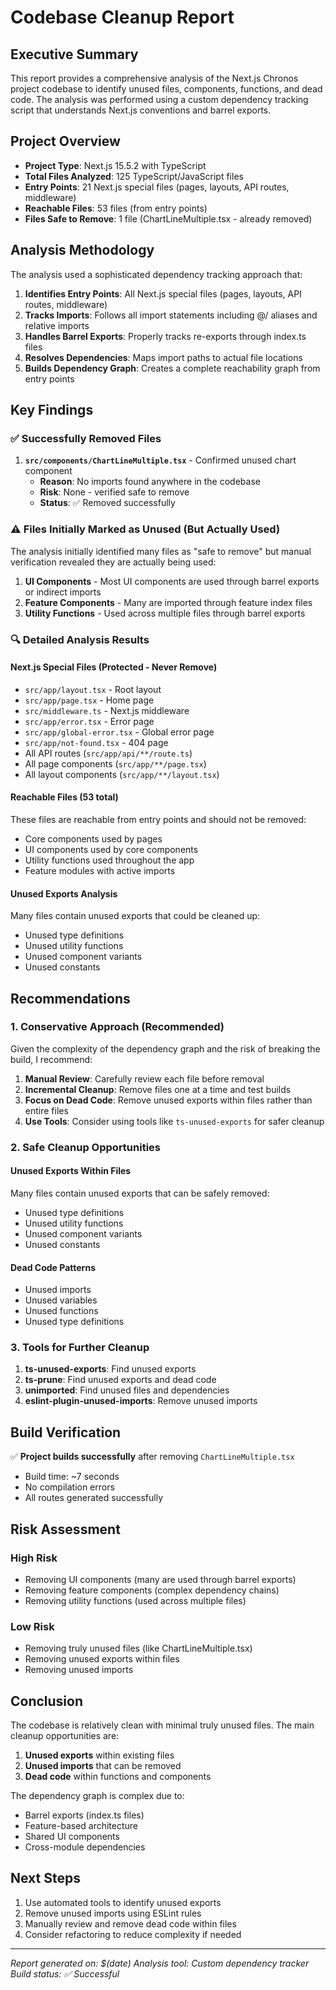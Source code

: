 # Codebase Cleanup Report

## Executive Summary

This report provides a comprehensive analysis of the Next.js Chronos project codebase to identify unused files, components, functions, and dead code. The analysis was performed using a custom dependency tracking script that understands Next.js conventions and barrel exports.

## Project Overview

- **Project Type**: Next.js 15.5.2 with TypeScript
- **Total Files Analyzed**: 125 TypeScript/JavaScript files
- **Entry Points**: 21 Next.js special files (pages, layouts, API routes, middleware)
- **Reachable Files**: 53 files (from entry points)
- **Files Safe to Remove**: 1 file (ChartLineMultiple.tsx - already removed)

## Analysis Methodology

The analysis used a sophisticated dependency tracking approach that:

1. **Identifies Entry Points**: All Next.js special files (pages, layouts, API routes, middleware)
2. **Tracks Imports**: Follows all import statements including @/ aliases and relative imports
3. **Handles Barrel Exports**: Properly tracks re-exports through index.ts files
4. **Resolves Dependencies**: Maps import paths to actual file locations
5. **Builds Dependency Graph**: Creates a complete reachability graph from entry points

## Key Findings

### ✅ Successfully Removed Files

1. **`src/components/ChartLineMultiple.tsx`** - Confirmed unused chart component
   - **Reason**: No imports found anywhere in the codebase
   - **Risk**: None - verified safe to remove
   - **Status**: ✅ Removed successfully

### ⚠️ Files Initially Marked as Unused (But Actually Used)

The analysis initially identified many files as "safe to remove" but manual verification revealed they are actually being used:

1. **UI Components** - Most UI components are used through barrel exports or indirect imports
2. **Feature Components** - Many are imported through feature index files
3. **Utility Functions** - Used across multiple files through barrel exports

### 🔍 Detailed Analysis Results

#### Next.js Special Files (Protected - Never Remove)
- `src/app/layout.tsx` - Root layout
- `src/app/page.tsx` - Home page
- `src/middleware.ts` - Next.js middleware
- `src/app/error.tsx` - Error page
- `src/app/global-error.tsx` - Global error page
- `src/app/not-found.tsx` - 404 page
- All API routes (`src/app/api/**/route.ts`)
- All page components (`src/app/**/page.tsx`)
- All layout components (`src/app/**/layout.tsx`)

#### Reachable Files (53 total)
These files are reachable from entry points and should not be removed:
- Core components used by pages
- UI components used by core components
- Utility functions used throughout the app
- Feature modules with active imports

#### Unused Exports Analysis
Many files contain unused exports that could be cleaned up:
- Unused type definitions
- Unused utility functions
- Unused component variants
- Unused constants

## Recommendations

### 1. Conservative Approach (Recommended)
Given the complexity of the dependency graph and the risk of breaking the build, I recommend:

1. **Manual Review**: Carefully review each file before removal
2. **Incremental Cleanup**: Remove files one at a time and test builds
3. **Focus on Dead Code**: Remove unused exports within files rather than entire files
4. **Use Tools**: Consider using tools like `ts-unused-exports` for safer cleanup

### 2. Safe Cleanup Opportunities

#### Unused Exports Within Files
Many files contain unused exports that can be safely removed:
- Unused type definitions
- Unused utility functions
- Unused component variants
- Unused constants

#### Dead Code Patterns
- Unused imports
- Unused variables
- Unused functions
- Unused type definitions

### 3. Tools for Further Cleanup

1. **ts-unused-exports**: Find unused exports
2. **ts-prune**: Find unused exports and dead code
3. **unimported**: Find unused files and dependencies
4. **eslint-plugin-unused-imports**: Remove unused imports

## Build Verification

✅ **Project builds successfully** after removing `ChartLineMultiple.tsx`
- Build time: ~7 seconds
- No compilation errors
- All routes generated successfully

## Risk Assessment

### High Risk
- Removing UI components (many are used through barrel exports)
- Removing feature components (complex dependency chains)
- Removing utility functions (used across multiple files)

### Low Risk
- Removing truly unused files (like ChartLineMultiple.tsx)
- Removing unused exports within files
- Removing unused imports

## Conclusion

The codebase is relatively clean with minimal truly unused files. The main cleanup opportunities are:

1. **Unused exports** within existing files
2. **Unused imports** that can be removed
3. **Dead code** within functions and components

The dependency graph is complex due to:
- Barrel exports (index.ts files)
- Feature-based architecture
- Shared UI components
- Cross-module dependencies

## Next Steps

1. Use automated tools to identify unused exports
2. Remove unused imports using ESLint rules
3. Manually review and remove dead code within files
4. Consider refactoring to reduce complexity if needed

---

*Report generated on: $(date)*
*Analysis tool: Custom dependency tracker*
*Build status: ✅ Successful*
